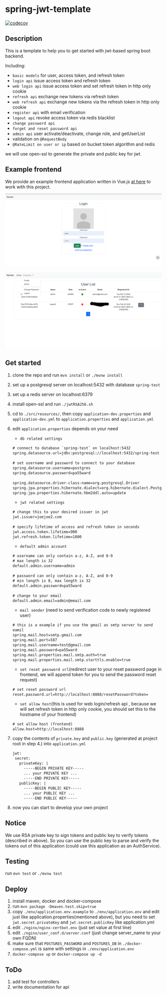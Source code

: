 # spring-jwt-template

[![codecov](https://codecov.io/gh/joejoe2/spring-jwt-template/branch/main/graph/badge.svg?token=24IMFJ0D50)](https://codecov.io/gh/joejoe2/spring-jwt-template)
 
## Description

This is a template to help you to get started with jwt-based spring boot backend.

Including:
- `basic models` for user, access token, and refresh token
- `login api` issue access token and refresh token
- `web login api` issue access token and set refresh token in http only cookie
- `refresh api` exchange new tokens via refresh token
- `web refresh api` exchange new tokens via the refresh token in http only cookie
- `register api` with email verification
- `logout api` revoke access token via redis blacklist
- `change password api`
- `forget and reset password api`
- `admin api` user activate/deactivate, change role, and getUserList
- validation on `@RequestBody`
- `@RateLimit on user or ip` based on bucket token algorithm and redis

we will use open-ssl to generate the private and public key for jwt.

## Example frontend

We provide an example frontend application written in Vue.js [at here](https://github.com/joejoe2/frontend) to 
work with this project.

![image](demo_login.png)

![image](demo_admin.png)

## Get started

1. clone the repo and run `mvn install` or `./mvnw install`


2. set up a postgresql server on localhost:5432 with database `spring-test`


3. set up a redis server on localhost:6379


4. install open-ssl and run `./jwtRSA256.sh` 


5. cd to `./src/resources/`, then copy `application-dev.properties` and `application-dev.yml` to `application.properties` and `application.yml`


6. edit `application.properties` depends on your need
    - `db related settings`
     ```
    # connect to database `spring-test` on localhost:5432
    spring.datasource.url=jdbc:postgresql://localhost:5432/spring-test
    
    # set username and password to connect to your database
    spring.datasource.username=postgres
    spring.datasource.password=pa55ward
    
    spring.datasource.driver-class-name=org.postgresql.Driver
    spring.jpa.properties.hibernate.dialect=org.hibernate.dialect.PostgreSQLDialect
    spring.jpa.properties.hibernate.hbm2ddl.auto=update
    ```
    - `jwt related settings`
    ```
    # change this to your desired issuer in jwt
    jwt.issuer=joejoe2.com
    
    # specify lifetime of access and refresh token in seconds
    jwt.access.token.lifetime=900
    jwt.refresh.token.lifetime=1800
    ```
    - `default admin account`
    ```
    # username can only contain a-z, A-Z, and 0-9 
    # max length is 32
    default.admin.username=admin
   
    # password can only contain a-z, A-Z, and 0-9
    # min length is 8, max length is 32
    default.admin.password=pa55ward
    
    # change to your email
    default.admin.email=admin@email.com
    ```
    - `mail sender` (need to send verification code to newly registered user)
    ```
    # this is a example if you use the gmail as smtp server to send eamil
    spring.mail.host=smtp.gmail.com
    spring.mail.port=587
    spring.mail.username=test@gmail.com
    spring.mail.password=pa55ward
    spring.mail.properties.mail.smtp.auth=true
    spring.mail.properties.mail.smtp.starttls.enable=true
    ```
   - `set reset password url`(redirect user to your reset password page in frontend, we will append token for you to send the password reset request)
   ```
   # set reset password url
   reset.password.url=http://localhost:8888/resetPassword?token=
   ```
   - `set allow host`(this is used for web login/refresh api
   , because we will set refresh token in http only cookie, 
   you should set this to the hostname of your frontend)
   ```
   # set allow host (frontend)
   allow.host=http://localhost:8888
   ```

7. copy the contents of `private.key` and `public.key` (generated at project root in step 4.) into `application.yml`
    ```
   jwt:
     secret:
       privateKey: |
         -----BEGIN PRIVATE KEY-----
         ... your PRIVATE KEY ...
         -----END PRIVATE KEY-----
       publicKey: |
         -----BEGIN PUBLIC KEY-----
         ... your PUBLIC KEY ...
         -----END PUBLIC KEY-----
    ```
8. now you can start to develop your own project

## Notice

We use RSA private key to sign tokens and public key 
to verify tokens (described in above). So you can use the public key to 
parse and verify the tokens out of this application (could use 
this application as an AuthService).

## Testing

run `mvn test` or `./mvnw test`

## Deploy

1. install maven, docker and docker-compose
2. run `mvn package -Dmaven.test.skip=true`
3. copy `./env/application.env.example` to `./env/application.env` and edit just like application.properties(mentioned above), but you need to set `jwt.secret.privateKey`
   and `jwt.secret.publicKey` like application.yml
4. edit `./nginx/nginx-certbot.env` (just set value at first line)
5. edit `./nginx/user_conf.d/server.conf` (just change server_name to your own FQDN)
6. make sure that `POSTGRES_PASSWORD` and `POSTGRES_DB` in `./docker-compose.yml` is same with settings in `./env/application.env`
7. `docker-compose up` or `docker-compose up -d`

## ToDo

1. add test for controllers
2. write documentation for api
